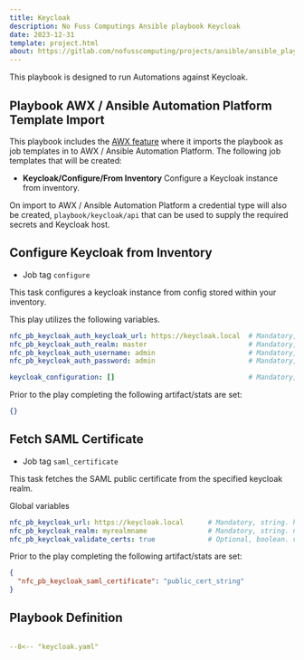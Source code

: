 ```yaml
---
title: Keycloak
description: No Fuss Computings Ansible playbook Keycloak
date: 2023-12-31
template: project.html
about: https://gitlab.com/nofusscomputing/projects/ansible/ansible_playbooks
---
```


This playbook is designed to run Automations against Keycloak.


## Playbook AWX / Ansible Automation Platform Template Import

This playbook includes the [AWX feature](awx.md) where it imports the playbook as job templates in to AWX / Ansible Automation Platform. The following job templates that will be created:

- **Keycloak/Configure/From Inventory** Configure a Keycloak instance from inventory.

On import to AWX / Ansible Automation Platform a credential type will also be created, `playbook/keycloak/api` that can be used to supply the required secrets and Keycloak host.


## Configure Keycloak from Inventory

- Job tag `configure`

This task configures a keycloak instance from config stored within your inventory.

This play utilizes the following variables.

``` yaml
nfc_pb_keycloak_auth_keycloak_url: https://keycloak.local  # Mandatory, string. Keycloak URL.
nfc_pb_keycloak_auth_realm: master                         # Mandatory, string. Keycloak Auth realm
nfc_pb_keycloak_auth_username: admin                       # Mandatory, string. Keycloak user name
nfc_pb_keycloak_auth_password: admin                       # Mandatory, string. Keycloak password

keycloak_configuration: []                                 # Mandatory, list. Keycloak configuration
```

Prior to the play completing the following artifact/stats are set:

``` json
{}

```


## Fetch SAML Certificate

- Job tag `saml_certificate`

This task fetches the SAML public certificate from the specified keycloak realm.

Global variables

``` yaml
nfc_pb_keycloak_url: https://keycloak.local      # Mandatory, string. hostname and protocol.
nfc_pb_keycloak_realm: myrealmname               # Mandatory, string. name of the realm to fetch certificate from
nfc_pb_keycloak_validate_certs: true             # Optional, boolean. validate ssl certificate

```

Prior to the play completing the following artifact/stats are set:

``` json
{
  "nfc_pb_keycloak_saml_certificate": "public_cert_string"
}

```


## Playbook Definition

``` yaml title="keycloak.yaml" linenums="1"

--8<-- "keycloak.yaml"

```